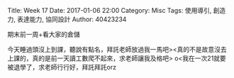 Title: Week 17
Date: 2017-01-06 22:00
Category: Misc
Tags: 使用導引, 創造力, 表達能力, 協同設計
Author: 40423234

<p>期末前一周+看大家的倉儲<p>

<!-- PELICAN_END_SUMMARY -->



今天睡過頭沒上到課，聽說有點名，拜託老師放過我一馬吧><真的不是故意沒去上課的，真的是前一天讀工數爬不起來，求老師讓我及格吧> o<我在一次21就要被退學了，求老師行行好，拜託拜託orz
